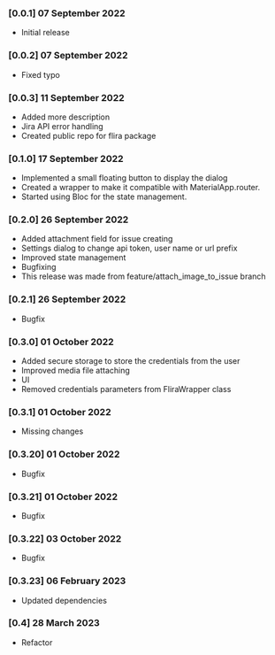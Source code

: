### [0.0.1] 07 September 2022

* Initial release

### [0.0.2] 07 September 2022

* Fixed typo

### [0.0.3] 11 September 2022

* Added more description
* Jira API error handling
* Created public repo for flira package

### [0.1.0] 17 September 2022

* Implemented a small floating button to display the dialog
* Created a wrapper to make it compatible with MaterialApp.router.
* Started using Bloc for the state management.

### [0.2.0] 26 September 2022

* Added attachment field for issue creating
* Settings dialog to change api token, user name or url prefix
* Improved state management
* Bugfixing
* This release was made from feature/attach_image_to_issue branch

### [0.2.1] 26 September 2022

* Bugfix

### [0.3.0] 01 October 2022

* Added secure storage to store the credentials from the user
* Improved media file attaching
* UI
* Removed credentials parameters from FliraWrapper class
### [0.3.1] 01 October 2022

* Missing changes

### [0.3.20] 01 October 2022

* Bugfix
### [0.3.21] 01 October 2022
* Bugfix
### [0.3.22] 03 October 2022
* Bugfix
### [0.3.23] 06 February 2023
* Updated dependencies
### [0.4] 28 March 2023
* Refactor
